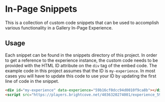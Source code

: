 # In-Page Snippets

This is a collection of custom code snippets that can be used to accomplish various functionality in a Gallery In-Page Experience.

## Usage

Each snippet can be found in the snippets directory of this project. In order to get a reference to the experience instance, the custom code needs to be provided with the HTML ID attribute on the `div` tag of the embed code. The example code in this project assumes that the ID is `my-experience`. In most cases you will have to update this code to use your ID by updating the first line of code in the snippet.

```html
<div id="my-experience" data-experience="59b16cf0dcc94d0010f9ca8b"></div>
<script src="https://players.brightcove.net/4036320274001/experience_59b16cf0dcc94d0010f9ca8b/live.js"></script>
```
